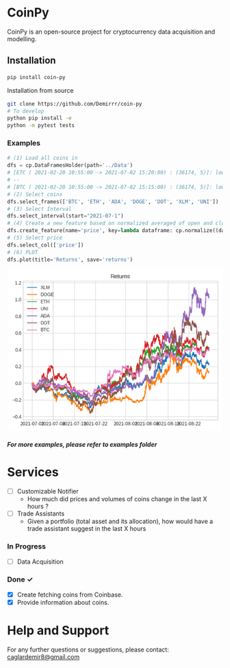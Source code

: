 # CoinPy
CoinPy is an open-source project for cryptocurrency data acquisition and modelling.

## Installation
```bash
pip install coin-py
```
Installation from source
```bash
git clone https://github.com/Demirrr/coin-py
# To develop
python pip install -e
python -m pytest tests
```
### Examples
```python
# (1) Load all coins in
dfs = cp.DataFramesHolder(path='../Data')
# [ETC ( 2021-02-20 10:55:00 -> 2021-07-02 15:20:00) : (36174, 5)]: low,	high,	open,	close,	volume]
# --
# [BTC ( 2021-02-20 10:55:00 -> 2021-07-02 15:15:00) : (36174, 5)]: low,	high,	open,	close,	volume]
# (2) Select coins
dfs.select_frames(['BTC', 'ETH', 'ADA', 'DOGE', 'DOT', 'XLM', 'UNI'])
# (3) Select Interval
dfs.select_interval(start="2021-07-1")
# (4) Create a new feature based on normalized averaged of open and close prices
dfs.create_feature(name='price', key=lambda dataframe: cp.normalize((dataframe['open'] + dataframe['close']) / 2))
# (5) Select price
dfs.select_col(['price'])
# (6) PLOT
dfs.plot(title='Returns', save='returns')
```
![image info](examples/returns.png)
##### For more examples, please refer to examples folder

# Services

- [ ] Customizable Notifier
  - How much did prices and volumes of coins change in the last X hours ?
- [ ] Trade Assistants
  -  Given a portfolio (total asset and its allocation), how would have a trade assistant suggest in the last X hours

### In Progress

- [ ] Data Acquisition

### Done ✓

- [x] Create fetching coins from Coinbase.
- [x] Provide information about coins.

# Help and Support
For any further questions or suggestions, please contact: caglardemir8@gmail.com